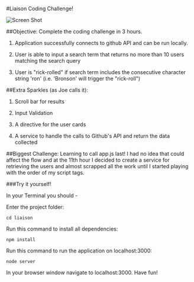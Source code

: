 #Liaison Coding Challenge!

![Screen Shot](../master/css/img/screenshot.png "An exact replica!")

##Objective:
Complete the coding challenge in 3 hours.

1.  Application successfully connects to github API and can be run locally.

2.  User is able to input a search term that returns no more than 10 users matching the search query

3.  User is "rick-rolled" if search term includes the consecutive character string 'ron' (i.e. 'Bronson' will trigger the "rick-roll")

##Extra Sparkles (as Joe calls it):

1.  Scroll bar for results

2.  Input Validation

3.  A directive for the user cards

4.  A service to handle the calls to Github's API and return the data collected

##Biggest Challenge:
Learning to call app.js last!  I had no idea that could affect the flow and at the 11th hour I decided to create a service for retrieving the users and almost scrapped all the work until I started playing with the order of my script tags.

###Try it yourself!

In your Terminal you should - 

Enter the project folder:

`cd liaison`

Run this command to install all dependencies:

`npm install`

Run this command to run the application on localhost:3000:

`node server`

In your browser window navigate to localhost:3000.  Have fun!

